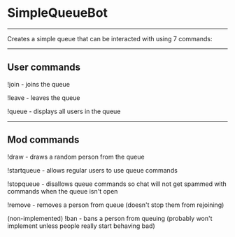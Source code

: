 # SimpleQueueBot
---
Creates a simple queue that can be interacted with using 7 commands:

---

## User commands

!join - joins the queue

!leave - leaves the queue

!queue - displays all users in the queue

---

## Mod commands

!draw - draws a random person from the queue

!startqueue - allows regular users to use queue commands

!stopqueue - disallows queue commands so chat will not get spammed with commands when the queue isn't open

!remove - removes a person from queue (doesn't stop them from rejoining)

(non-implemented) !ban - bans a person from queuing (probably won't implement unless people really start behaving bad)
